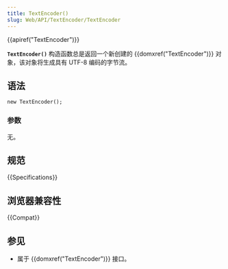 ```yaml
---
title: TextEncoder()
slug: Web/API/TextEncoder/TextEncoder
---
```


{{apiref("TextEncoder")}}

**`TextEncoder()`** 构造函数总是返回一个新创建的 {{domxref("TextEncoder")}} 对象，该对象将生成具有 UTF-8 编码的字节流。

## 语法

```js-nolint
new TextEncoder();
```

### 参数

无。

## 规范

{{Specifications}}

## 浏览器兼容性

{{Compat}}

## 参见

- 属于 {{domxref("TextEncoder")}} 接口。
